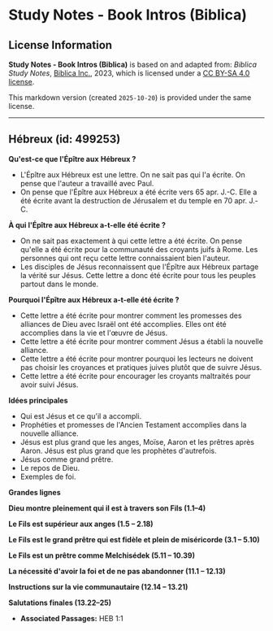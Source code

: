 # Study Notes - Book Intros (Biblica)

## License Information

**Study Notes - Book Intros (Biblica)** is based on and adapted from: _Biblica Study Notes_, [Biblica Inc.](https://www.biblica.com/), 2023, which is licensed under a [CC BY-SA 4.0 license](https://creativecommons.org/licenses/by-sa/4.0/legalcode.en).

This markdown version (created `2025-10-20`) is provided under the same license.



--------------------------------

## Hébreux (id: 499253)

**Qu'est\-ce que l'Épître aux** **Hébreux ?**

* L'Épître aux Hébreux est une lettre. On ne sait pas qui l'a écrite. On pense que l'auteur a travaillé avec Paul.
* On pense que l'Épître aux Hébreux a été écrite vers 65 apr. J.\-C. Elle a été écrite avant la destruction de Jérusalem et du temple en 70 apr. J.\-C.

**À qui l'Épître aux Hébreux a\-t\-elle été écrite ?**

* On ne sait pas exactement à qui cette lettre a été écrite. On pense qu'elle a été écrite pour la communauté des croyants juifs à Rome. Les personnes qui ont reçu cette lettre connaissaient bien l'auteur.
* Les disciples de Jésus reconnaissent que l'Épître aux Hébreux partage la vérité sur Jésus. Cette lettre a donc été écrite pour tous les peuples partout dans le monde.

**Pourquoi l'Épître aux Hébreux a\-t\-elle été écrite ?**

* Cette lettre a été écrite pour montrer comment les promesses des alliances de Dieu avec Israël ont été accomplies. Elles ont été accomplies dans la vie et l'œuvre de Jésus.
* Cette lettre a été écrite pour montrer comment Jésus a établi la nouvelle alliance.
* Cette lettre a été écrite pour montrer pourquoi les lecteurs ne doivent pas choisir les croyances et pratiques juives plutôt que de suivre Jésus.
* Cette lettre a été écrite pour encourager les croyants maltraités pour avoir suivi Jésus.

**Idées principales**

* Qui est Jésus et ce qu'il a accompli.
* Prophéties et promesses de l'Ancien Testament accomplies dans la nouvelle alliance.
* Jésus est plus grand que les anges, Moïse, Aaron et les prêtres après Aaron. Jésus est plus grand que les prophètes d'autrefois.
* Jésus comme grand prêtre.
* Le repos de Dieu.
* Exemples de foi.

**Grandes lignes**

**Dieu montre pleinement qui il est à travers son Fils (1\.1–4\)**

**Le Fils est supérieur aux anges (1\.5 – 2\.18\)**

**Le Fils est le grand prêtre qui est fidèle et plein de miséricorde (3\.1 – 5\.10\)**

**Le Fils est un prêtre comme Melchisédek (5\.11 – 10\.39\)**

**La nécessité d'avoir la foi et de ne pas abandonner (11\.1 – 12\.13\)**

**Instructions sur la vie communautaire (12\.14 – 13\.21\)**

**Salutations finales (13\.22–25\)**

* **Associated Passages:** HEB 1:1

